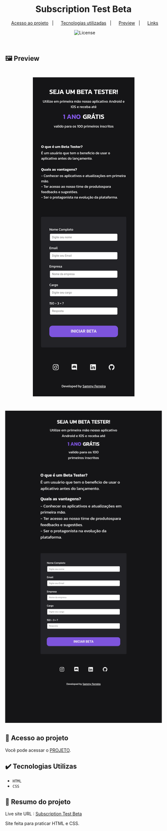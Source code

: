 <h1 align="center"> Subscription Test Beta </h1>

 <p align="center"> 
    <a href="#-acesso-ao-projeto">Acesso ao projeto</a>&nbsp;&nbsp;&nbsp;|&nbsp;&nbsp;&nbsp; 
    <a href="#-tecnologias-utilizadas">Tecnologias utilizadas</a>&nbsp;&nbsp;&nbsp;|&nbsp;&nbsp;&nbsp;
    <a href="#-preview">Preview</a>&nbsp;&nbsp;&nbsp;|&nbsp;&nbsp;&nbsp;  
    <a href="#-links">Links</a> 
  </p>
  
  <p align="center"> 
   <img alt="License" src="https://img.shields.io/static/v1?label=license&message=MIT&color=49AA26&labelColor=000000"> 
 </p> 
  
 <br>
  
  ## 🖼️ Preview
  
  <h1 align="center">
  <img alt="Mobile" src="./screenshots/mobile.png" />
  </h1>

  <h1 align="center">
  <img alt="Desktop" src="./screenshots/desktop.png" />
  </h1>
  
  ## 📁 Acesso ao projeto
  
  Você pode acessar o [PROJETO](https://github.com/Sammyferreira1/ProjectSubscriptionBeta).
  
  ## ✔️ Tecnologias Utilizas
  
 - ``HTML`` 
 - ``CSS`` 

  ## 🧾 Resumo do projeto
  
  Live site URL :  [Subscription Test Beta](https://sammyferreira1.github.io/ProjectSubscriptionBeta/)
  
  Site feita para praticar HTML e CSS.